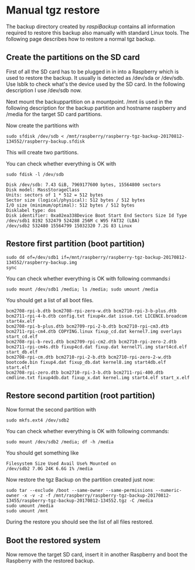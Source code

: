 # Manual tgz restore

The backup directory created by *raspiBackup* contains all information required to restore
this backup also manually with standard Linux tools. The following page describes how to restore a normal tgz backup.

## Create the partitions on the SD card

First of all the SD card has to be plugged in in into a Raspberry which is used to restore the
backup. It usually is detected as /dev/sda or /dev/sdb. Use lsblk to check what's the device
used by the  SD card. In the following description I use /dev/sdb now.

Next mount the backuppartition on a mountpoint. /mnt iis used in the following description for the backup partition
and hostname raspberry and /media for the target SD card partitions.

Now create the partitions with
```
sudo sfdisk /dev/sdb < /mnt/raspberry/raspberry-tgz-backup-20170812-134552/raspberry-backup.sfdisk
```
This will create two partitions.

You can check whether everything is OK with
```
sudo fdisk -l /dev/sdb

Disk /dev/sdb: 7.43 GiB, 7969177600 bytes, 15564800 sectors
Disk model: MassStorageClass
Units: sectors of 1 * 512 = 512 bytes
Sector size (logical/physical): 512 bytes / 512 bytes
I/O size (minimum/optimal): 512 bytes / 512 bytes
Disklabel type: dos
Disk identifier: 0xa02ea338Device Boot Start End Sectors Size Id Type
/dev/sdb1 8192 532479 524288 256M c W95 FAT32 (LBA)
/dev/sdb2 532480 15564799 15032320 7.2G 83 Linux
```

## Restore first partition (boot partition)

```
sudo dd of=/dev/sdb1 if=/mnt/raspberry/raspberry-tgz-backup-20170812-134552/raspberry-backup.img
sync
```

You can check whether everything is OK with following commands:i
```
sudo mount /dev/sdb1 /media; ls /media; sudo umount /media
```

You should get a list of all boot files.
```
bcm2708-rpi-b.dtb bcm2708-rpi-zero-w.dtb bcm2710-rpi-3-b-plus.dtb bcm2711-rpi-4-b.dtb config.txt fixup4x.dat issue.txt LICENCE.broadcom start4x.elf
bcm2708-rpi-b-plus.dtb bcm2709-rpi-2-b.dtb bcm2710-rpi-cm3.dtb bcm2711-rpi-cm4.dtb COPYING.linux fixup_cd.dat kernel7.img overlays start_cd.elf
bcm2708-rpi-b-rev1.dtb bcm2709-rpi-cm2.dtb bcm2710-rpi-zero-2.dtb bcm2711-rpi-cm4s.dtb fixup4cd.dat fixup.dat kernel7l.img start4cd.elf start_db.elf
bcm2708-rpi-cm.dtb bcm2710-rpi-2-b.dtb bcm2710-rpi-zero-2-w.dtb bootcode.bin fixup4.dat fixup_db.dat kernel8.img start4db.elf start.elf
bcm2708-rpi-zero.dtb bcm2710-rpi-3-b.dtb bcm2711-rpi-400.dtb cmdline.txt fixup4db.dat fixup_x.dat kernel.img start4.elf start_x.elf
```

## Restore second partition (root partition)

Now format the second partition with
```
sudo mkfs.ext4 /dev/sdb2
```

You can check whether everything is OK with following commands:
```
sudo mount /dev/sdb2 /media; df -h /media
```

You should get something like
```
Filesystem Size Used Avail Use% Mounted on
/dev/sdb2 7.0G 24K 6.6G 1% /media
```

Now restore the tgz Backup on the partition created just now:

```
sudo tar --exclude /boot --same-owner --same-permissions --numeric-owner -x -v -z -f /mnt/raspberry/raspberry-tgz-backup-20170812-13455/raspberry-tgz-backup-20170812-134552.tgz -C /media
sudo umount /media
sudo umount /mnt
```

During the restore you should see the list of all files restored.

## Boot the restored system

Now remove the target SD card, insert it in another Raspberry and boot the Raspberry with the restored backup.

[.status]: rst
[.source]: https://www.linux-tips-and-tricks.de/en/raspibackupcategorye/646-raspibackup-manual-restore-of-a-tgz-backup

